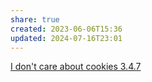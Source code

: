 ```yaml
---
share: true
created: 2023-06-06T15:36
updated: 2024-07-16T23:01
---
```

[I don't care about cookies 3.4.7](https://www.i-dont-care-about-cookies.eu/)
